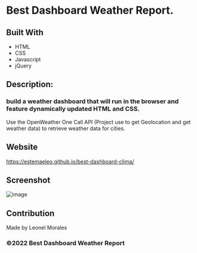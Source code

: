 # Best Dashboard Weather Report.

## Built With

- HTML
- CSS
- Javascript
- jQuery

## Description:

### build a weather dashboard that will run in the browser and feature dynamically updated HTML and CSS.

Use the OpenWeather One Call API (Project use to get Geolocation and get weather data) to retrieve weather data for cities.

## Website

https://estemaeleo.github.io/best-dashboard-clima/

## Screenshot

![image](https://user-images.githubusercontent.com/89478789/170875614-63d2ed79-4e44-44c4-b1ab-35baa60bc253.png)

## Contribution

Made by Leonel Morales

### ©️2022 Best Dashboard Weather Report
